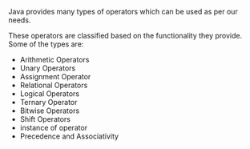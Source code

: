 Java provides many types of operators which can be used as per our needs.

These operators are classified based on the functionality they provide. Some of the types are:
- Arithmetic Operators
- Unary Operators
- Assignment Operator
- Relational Operators
- Logical Operators
- Ternary Operator
- Bitwise Operators
- Shift Operators
- instance of operator
- Precedence and Associativity